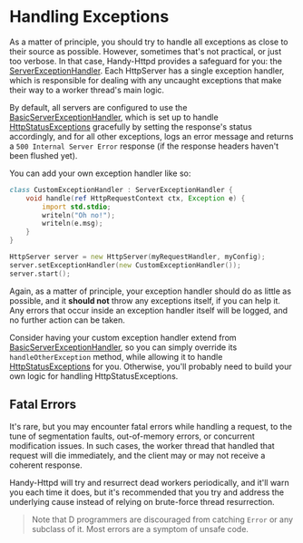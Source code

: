 # Handling Exceptions

As a matter of principle, you should try to handle all exceptions as close to their source as possible. However, sometimes that's not practical, or just too verbose. In that case, Handy-Httpd provides a safeguard for you: the [ServerExceptionHandler](ddoc-handy_httpd.components.handler.ServerExceptionHandler). Each HttpServer has a single exception handler, which is responsible for dealing with any uncaught exceptions that make their way to a worker thread's main logic.

By default, all servers are configured to use the [BasicServerExceptionHandler](ddoc-handy_httpd.components.handler.BasicServerExceptionHandler), which is set up to handle [HttpStatusExceptions](ddoc-handy_httpd.components.handler.HttpStatusException) gracefully by setting the response's status accordingly, and for all other exceptions, logs an error message and returns a `500 Internal Server Error` response (if the response headers haven't been flushed yet).

You can add your own exception handler like so:
```d
class CustomExceptionHandler : ServerExceptionHandler {
    void handle(ref HttpRequestContext ctx, Exception e) {
        import std.stdio;
        writeln("Oh no!");
        writeln(e.msg);
    }
}

HttpServer server = new HttpServer(myRequestHandler, myConfig);
server.setExceptionHandler(new CustomExceptionHandler());
server.start();
```

Again, as a matter of principle, your exception handler should do as little as possible, and it **should not** throw any exceptions itself, if you can help it. Any errors that occur inside an exception handler itself will be logged, and no further action can be taken.

Consider having your custom exception handler extend from [BasicServerExceptionHandler](ddoc-handy_httpd.components.handler.BasicServerExceptionHandler), so you can simply override its `handleOtherException` method, while allowing it to handle [HttpStatusExceptions](ddoc-handy_httpd.components.handler.HttpStatusException) for you. Otherwise, you'll probably need to build your own logic for handling HttpStatusExceptions.

## Fatal Errors

It's rare, but you may encounter fatal errors while handling a request, to the tune of segmentation faults, out-of-memory errors, or concurrent modification issues. In such cases, the worker thread that handled that request will die immediately, and the client may or may not receive a coherent response.

Handy-Httpd will try and resurrect dead workers periodically, and it'll warn you each time it does, but it's recommended that you try and address the underlying cause instead of relying on brute-force thread resurrection.

> Note that D programmers are discouraged from catching `Error` or any subclass of it. Most errors are a symptom of unsafe code.
